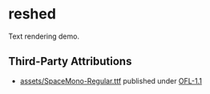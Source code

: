 # reshed

Text rendering demo.

## Third-Party Attributions
* [assets/SpaceMono-Regular.ttf](assets/SpaceMono-Regular.ttf) published under [OFL-1.1](https://github.com/googlefonts/spacemono/blob/main/LICENSE.txt)
